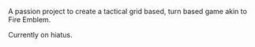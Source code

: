 A passion project to create a tactical grid based, turn based game akin to Fire Emblem.

Currently on hiatus.

